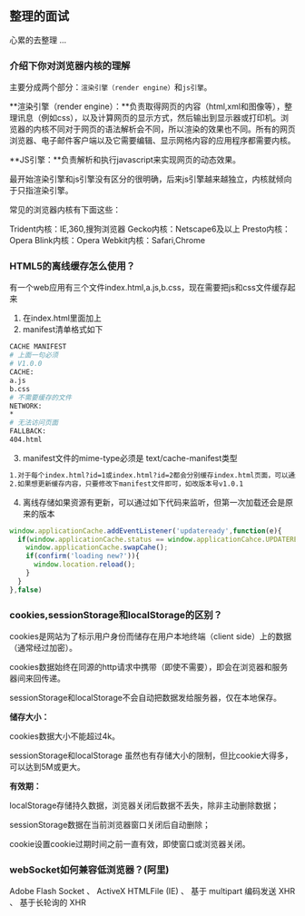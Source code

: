## 整理的面试

心累的去整理 ...

### 介绍下你对浏览器内核的理解

主要分成两个部分：`渲染引擎（render engine）`和`js引擎`。

**渲染引擎（render engine）：**负责取得网页的内容（html,xml和图像等），整理讯息（例如css），以及计算网页的显示方式，然后输出到显示器或打印机。浏览器的内核不同对于网页的语法解析会不同，所以渲染的效果也不同。所有的网页浏览器、电子邮件客户端以及它需要编辑、显示网格内容的应用程序都需要内核。

**JS引擎：**负责解析和执行javascript来实现网页的动态效果。

最开始渲染引擎和js引擎没有区分的很明确，后来js引擎越来越独立，内核就倾向于只指渲染引擎。

常见的浏览器内核有下面这些：

Trident内核：IE,360,搜狗浏览器
Gecko内核：Netscape6及以上
Presto内核：Opera
Blink内核：Opera
Webkit内核：Safari,Chrome

### HTML5的离线缓存怎么使用？

有一个web应用有三个文件index.html,a.js,b.css，现在需要把js和css文件缓存起来

1. 在index.html里面加上 <html manifest="test.manifest">
2. manifest清单格式如下

```bash
CACHE MANIFEST 
# 上面一句必须
# V1.0.0
CACHE:
a.js
b.css
# 不需要缓存的文件
NETWORK:
*
# 无法访问页面
FALLBACK:
404.html
```

3. manifest文件的mime-type必须是 text/cache-manifest类型

```bash
1.对于每个index.html?id=1或index.html?id=2都会分别缓存index.html页面，可以通过chrome浏览器Resources/Application Cache观察
2.如果想更新缓存内容，只要修改下manifest文件即可，如改版本号v1.0.1
```

4. 离线存储如果资源有更新，可以通过如下代码来监听，但第一次加载还会是原来的版本

```javascript
window.applicationCache.addEventListener('updateready',function(e){
  if(window.applicationCache.status == window.applicationCahce.UPDATEREADY){
    window.applicationCache.swapCahe();
    if(confirm('loading new?')){
      window.location.reload();
    }
  }
},false)
```

### cookies,sessionStorage和localStorage的区别？

cookies是网站为了标示用户身份而储存在用户本地终端（client side）上的数据（通常经过加密）。

cookies数据始终在同源的http请求中携带（即使不需要），即会在浏览器和服务器间来回传递。

sessionStorage和localStorage不会自动把数据发给服务器，仅在本地保存。

**储存大小：**

cookies数据大小不能超过4k。

sessionStorage和localStorage 虽然也有存储大小的限制，但比cookie大得多，可以达到5M或更大。

**有效期：**

localStorage存储持久数据，浏览器关闭后数据不丢失，除非主动删除数据；

sessionStorage数据在当前浏览器窗口关闭后自动删除；

cookie设置cookie过期时间之前一直有效，即使窗口或浏览器关闭。

### webSocket如何兼容低浏览器？(阿里)

Adobe Flash Socket 、 ActiveX HTMLFile (IE) 、 基于 multipart 编码发送 XHR 、 基于长轮询的 XHR

